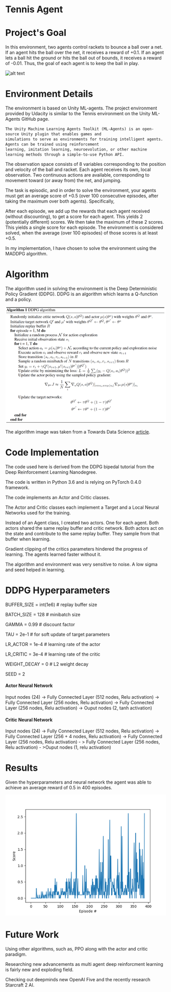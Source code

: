 # Tennis Agent
# Project's Goal

In this environment, two agents control rackets to bounce a ball over a net. If an agent hits the ball over the net, it receives a reward of +0.1. If an agent lets a ball hit the ground or hits the ball out of bounds, it receives a reward of -0.01. Thus, the goal of each agent is to keep the ball in play.

![alt text]()

# Environment Details

The environment is based on Unity ML-agents. The project environment provided by Udacity is similar to the Tennis environment on the Unity ML-Agents GitHub page.

    The Unity Machine Learning Agents Toolkit (ML-Agents) is an open-source Unity plugin that enables games and 
    simulations to serve as environments for training intelligent agents. Agents can be trained using reinforcement 
    learning, imitation learning, neuroevolution, or other machine learning methods through a simple-to-use Python API.

The observation space consists of 8 variables corresponding to the position and velocity of the ball and racket. Each agent receives its own, local observation. Two continuous actions are available, corresponding to movement toward (or away from) the net, and jumping.

The task is episodic, and in order to solve the environment, your agents must get an average score of +0.5 (over 100 consecutive episodes, after taking the maximum over both agents). Specifically,

After each episode, we add up the rewards that each agent received (without discounting), to get a score for each agent. This yields 2 (potentially different) scores. We then take the maximum of these 2 scores.
This yields a single score for each episode.
The environment is considered solved, when the average (over 100 episodes) of those scores is at least +0.5.

In my implementation, I have chosen to solve the environment using the MADDPG algorithm. 

# Algorithm

The algorithm used in solving the environment is the Deep Deterministic Policy Gradient (DDPG). DDPG is an algorithm which learns a Q-function and a policy.

![alt text](https://github.com/saj122/ReacherAgent/blob/master/images/ddpg.png)

The algorithm image was taken from a Towards Data Science [article](https://towardsdatascience.com/introduction-to-various-reinforcement-learning-algorithms-i-q-learning-sarsa-dqn-ddpg-72a5e0cb6287).

# Code Implementation

The code used here is derived from the DDPG bipedal tutorial from the Deep Reinforcement Learning Nanodegree.

The code is written in Python 3.6 and is relying on PyTorch 0.4.0 framework.

The code implements an Actor and Critic classes.

The Actor and Critic classes each implement a Target and a Local Neural Networks used for the training.

Instead of an Agent class, I created two actors. One for each agent. Both actors shared the same replay buffer and critic network. Both actors act on the state and contribute to the same replay buffer. They sample from that buffer when learning.

Gradient clipping of the critics parameters hindered the progress of learning. The agents learned faster without it.

The algorithm and environment was very sensitive to noise. A low sigma and seed helped in learning.
   
# DDPG Hyperparameters

BUFFER_SIZE = int(1e6)  # replay buffer size

BATCH_SIZE = 128        # minibatch size

GAMMA = 0.99            # discount factor

TAU = 2e-1              # for soft update of target parameters

LR_ACTOR = 1e-4         # learning rate of the actor 

LR_CRITIC = 3e-4        # learning rate of the critic

WEIGHT_DECAY = 0        # L2 weight decay

SEED = 2  

#### Actor Neural Network
Input nodes (24) -> Fully Connected Layer (512 nodes, Relu activation) -> Fully Connected Layer (256 nodes, Relu activation) -> Fully Connected Layer (256 nodes, Relu activation) -> Ouput nodes (2, tanh activation)

#### Critic Neural Network
Input nodes (24) -> Fully Connected Layer (512 nodes, Relu activation) -> Fully Connected Layer (256 + 4 nodes, Relu activation) -> Fully Connected Layer (256 nodes, Relu activation) - > Fully Connected Layer (256 nodes, Relu activation) - >Ouput nodes (1, relu activation)

# Results
Given the hyperparameters and neural network the agent was able to achieve an average reward of 0.5 in 400 episodes.

![alt text](https://github.com/saj122/TennisAgent/blob/master/images/scores.png)

# Future Work

Using other algorithms, such as, PPO along with the actor and critic paradigm.

Researching new advancements as multi agent deep reinforcment learning is fairly new and exploding field.

Checking out deepminds new OpenAI Five and the recently research Starcraft 2 AI.
